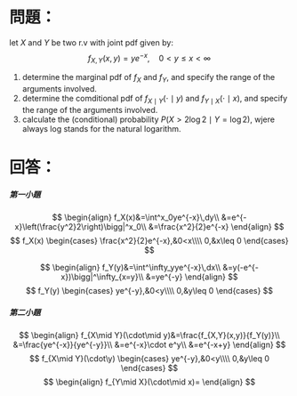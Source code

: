 # 問題：
let $X$ and $Y$ be two r.v with joint pdf given by:
$$
f_{X,Y}(x,y)=ye^{-x},\quad 0<y\leq x <\infty
$$
1. determine the marginal pdf of $f_X$ and $f_Y$, and specify the range of the arguments involved.
2. determine the comditional pdf of $f_{X\mid Y} (\cdot\mid y)$ and $f_{Y\mid X}(\cdot\mid x)$, and specify the range of the arguments involved.
3. calculate the (conditional) probability $P(X>2\log2\mid Y=\log2)$, wjere always log stands for the natural logarithm.
# 回答：
##### 第一小題
$$
\begin{align}
f_X(x)&=\int^x_0ye^{-x}\,dy\\
&=e^{-x}\left(\frac{y^2}2\right)\bigg|^x_0\\
&=\frac{x^2}{2}e^{-x}
\end{align}
$$
$$
f_X(x)
\begin{cases}
\frac{x^2}{2}e^{-x},&0<x\\\\
0,&x\leq 0
\end{cases}
$$

$$
\begin{align}
f_Y(y)&=\int^\infty_yye^{-x}\,dx\\
&=y(-e^{-x})\bigg|^\infty_{x=y}\\
&=ye^{-y}
\end{align}
$$
$$
f_Y(y)
\begin{cases}
ye^{-y},&0<y\\\\
0,&y\leq 0
\end{cases}
$$
##### 第二小題
$$
\begin{align}
f_{X\mid Y}(\cdot\mid y)&=\frac{f_{X,Y}(x,y)}{f_Y(y)}\\
&=\frac{ye^{-x}}{ye^{-y}}\\
&=e^{-x}\cdot e^y\\
&=e^{-x+y}
\end{align}
$$
$$
f_{X\mid Y}(\cdot\y)
\begin{cases}
ye^{-y},&0<y\\\\
0,&y\leq 0
\end{cases}
$$
$$
\begin{align}
f_{Y\mid X}(\cdot\mid x)=
\end{align}
$$